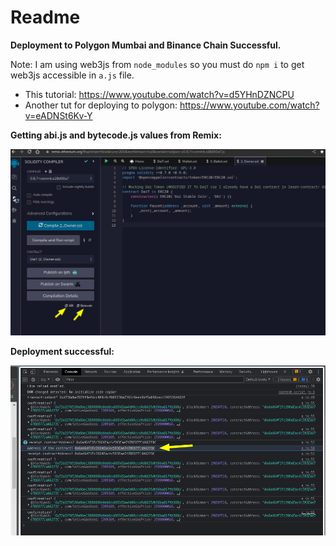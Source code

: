 # Readme

**Deployment to Polygon Mumbai and Binance Chain Successful.**

Note: I am using web3js from `node_modules` so you must do `npm i` to get web3js accessible in `a.js` file.

- This tutorial: https://www.youtube.com/watch?v=d5YHnDZNCPU
- Another tut for deploying to polygon: https://www.youtube.com/watch?v=eADNSt6Kv-Y

**Getting abi.js and bytecode.js values from Remix:**

![](./ss-getting-abi-and-bytecode.png)

**Deployment successful:**

![](./ss-deployed.png)

